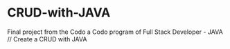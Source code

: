 # CRUD-with-JAVA
Final project from the Codo a Codo program of Full Stack Developer - JAVA // Create a CRUD with JAVA
